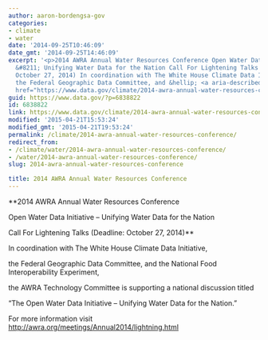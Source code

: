 ```yaml
---
author: aaron-bordengsa-gov
categories:
- climate
- water
date: '2014-09-25T10:46:09'
date_gmt: '2014-09-25T14:46:09'
excerpt: '<p>2014 AWRA Annual Water Resources Conference Open Water Data Initiative
  &#8211; Unifying Water Data for the Nation Call For Lightening Talks (Deadline:
  October 27, 2014) In coordination with The White House Climate Data Initiative,
  the Federal Geographic Data Committee, and &hellip; <a aria-describedby="post-title-6838822"
  href="https://www.data.gov/climate/2014-awra-annual-water-resources-conference/">Continued</a></p>'
guid: https://www.data.gov/?p=6838822
id: 6838822
link: https://www.data.gov/climate/2014-awra-annual-water-resources-conference/
modified: '2015-04-21T15:53:24'
modified_gmt: '2015-04-21T19:53:24'
permalink: /climate/2014-awra-annual-water-resources-conference/
redirect_from:
- /climate/water/2014-awra-annual-water-resources-conference/
- /water/2014-awra-annual-water-resources-conference/
slug: 2014-awra-annual-water-resources-conference

title: 2014 AWRA Annual Water Resources Conference
---
```


**2014 AWRA Annual Water Resources Conference

Open Water Data Initiative – Unifying Water Data for the Nation

Call For Lightening Talks (Deadline: October 27, 2014)**

In coordination with The White House Climate Data Initiative,

the Federal Geographic Data Committee, and the National Food Interoperability Experiment,

the AWRA Technology Committee is supporting a national discussion titled

“The Open Water Data Initiative – Unifying Water Data for the Nation.”

For more information visit <http://awra.org/meetings/Annual2014/lightning.html>
